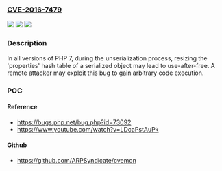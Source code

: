 ### [CVE-2016-7479](https://cve.mitre.org/cgi-bin/cvename.cgi?name=CVE-2016-7479)
![](https://img.shields.io/static/v1?label=Product&message=PHP%207.x&color=blue)
![](https://img.shields.io/static/v1?label=Version&message=PHP%207.x%20&color=brightgreen)
![](https://img.shields.io/static/v1?label=Vulnerability&message=Remote%20Code%20Execution&color=brightgreen)

### Description

In all versions of PHP 7, during the unserialization process, resizing the 'properties' hash table of a serialized object may lead to use-after-free. A remote attacker may exploit this bug to gain arbitrary code execution.

### POC

#### Reference
- https://bugs.php.net/bug.php?id=73092
- https://www.youtube.com/watch?v=LDcaPstAuPk

#### Github
- https://github.com/ARPSyndicate/cvemon

